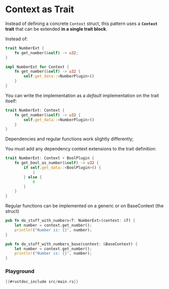 # Context as Trait

Instead of defining a concrete `Context` struct, this pattern
uses a **`Context` trait** that can be extended **in a single trait block**.

Instead of:

```rust
trait NumberExt {
    fn get_number(&self) -> u32;
}

impl NumberExt for Context {
    fn get_number(&self) -> u32 {
        self.get_data::<NumberPlugin>()
    }
}
```

You can write the implementation as a *default* implementation on the trait itself:

```rust
trait NumberExt: Context {
    fn get_number(&self) -> u32 {
        self.get_data::<NumberPlugin>()
    }
}
```

Dependencies and regular functions work slightly differently;

You must add any dependency context extensions to the trait definition:

```rust
trait NumberExt: Context + BoolPlugin {
    fn get_bool_as_number(&self) -> u32 {
        if self.get_data::<BoolPlugin>() {
            1
        } else {
            0
        }
    }
}
```

Regular functions can be implemented on a generic or on BaseContext (the struct)

```rust
pub fn do_stuff_with_numbers<T: NumberExt>(context: &T) {
    let number = context.get_number();
    println!("Number is: {}", number);
}

pub fn do_stuff_with_numbers_base(context: &BaseContext) {
    let number = context.get_number();
    println!("Number is: {}", number);
}
```


### Playground

```rust
{{#rustdoc_include src/main.rs}}
```
